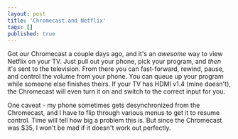 ```yaml
---
layout: post
title: 'Chromecast and Netflix'
tags: []
published: true
---
```


Got our Chromecast a couple days ago, and it's an *awesome* way to view Netflix on your TV.  Just pull out your phone, pick your program, and *then* it's sent to the television.  From there you can fast-forward, rewind, pause, and control the volume from your phone.  You can queue up your program while someone else finishes theirs.  If your TV has HDMI v1.4 (mine doesn't), the Chromecast will even turn it on and switch to the correct input for you.

One caveat - my phone sometimes gets desynchronized from the Chromecast, and I have to flip through various menus to get it to resume control.  Time will tell how big a problem this is.  But since the Chromecast was $35, I won't be mad if it doesn't work out perfectly.

